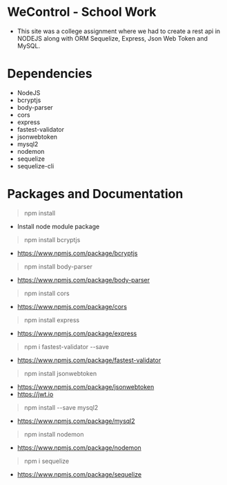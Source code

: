 # WeControl - School Work
* This site was a college assignment where we had to create a rest api in NODEJS along with ORM Sequelize, Express, Json Web Token and MySQL.


# Dependencies
* NodeJS
* bcryptjs
* body-parser
* cors
* express
* fastest-validator
* jsonwebtoken
* mysql2
* nodemon
* sequelize
* sequelize-cli

# Packages and Documentation
> npm install 
* Install node module package
> npm install bcryptjs
* https://www.npmjs.com/package/bcryptjs
> npm install body-parser
* https://www.npmjs.com/package/body-parser
> npm install cors
* https://www.npmjs.com/package/cors 
> npm install express
* https://www.npmjs.com/package/express
> npm i fastest-validator --save
* https://www.npmjs.com/package/fastest-validator 
> npm install jsonwebtoken
* https://www.npmjs.com/package/jsonwebtoken
* https://jwt.io
> npm install --save mysql2
* https://www.npmjs.com/package/mysql2
> npm install nodemon
* https://www.npmjs.com/package/nodemon
> npm i sequelize
* https://www.npmjs.com/package/sequelize







